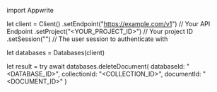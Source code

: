 import Appwrite

let client = Client()
    .setEndpoint("https://example.com/v1") // Your API Endpoint
    .setProject("<YOUR_PROJECT_ID>") // Your project ID
    .setSession("") // The user session to authenticate with

let databases = Databases(client)

let result = try await databases.deleteDocument(
    databaseId: "<DATABASE_ID>",
    collectionId: "<COLLECTION_ID>",
    documentId: "<DOCUMENT_ID>"
)

